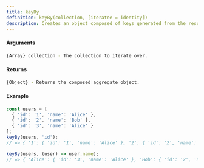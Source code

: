 ```yaml
---
title: keyBy
definition: keyBy(collection, [iteratee = identity])
description: Creates an object composed of keys generated from the results of running each element of collection thru iteratee.
---
```



#### Arguments


```bash
{Array} collection - The collection to iterate over.
```


#### Returns


```bash
{Object} - Returns the composed aggregate object.
```


#### Example


```ts
const users = [
  { 'id': '1', 'name': 'Alice' },
  { 'id': '2', 'name': 'Bob' },
  { 'id': '3', 'name': 'Alice' }
];
keyBy(users, 'id');
// => { '1': { 'id': '1', 'name': 'Alice' }, '2': { 'id': '2', 'name': 'Bob' }, '3': { 'id': '3', 'name': 'Alice' } }

keyBy(users, (user) => user.name);
// => { 'Alice': { 'id': '3', 'name': 'Alice' }, 'Bob': { 'id': '2', 'name': 'Bob' } }
```